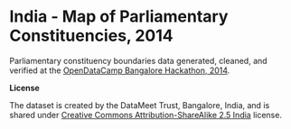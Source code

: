 India - Map of Parliamentary Constituencies, 2014
====

Parliamentary constituency boundaries data generated, cleaned, and verified at the [OpenDataCamp Bangalore Hackathon, 2014](http://odc.datameet.org/odcblr2014).

**License**

The dataset is created by the DataMeet Trust, Bangalore, India, and is shared under [Creative Commons Attribution-ShareAlike 2.5 India](http://creativecommons.org/licenses/by-sa/2.5/in/) license.